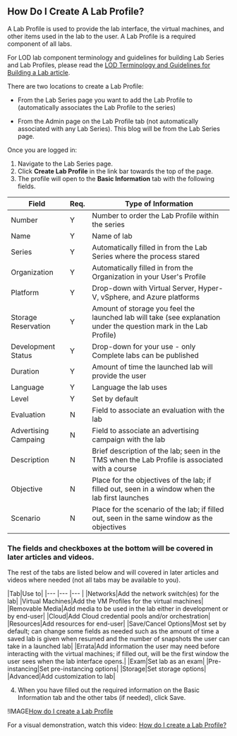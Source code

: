 ## How Do I Create A Lab Profile?

A Lab Profile is used to provide the lab interface, the virtual machines, and other items used in the lab to the user. A Lab Profile is a required component of all labs.

For LOD lab component terminology and guidelines for building Lab Series and Lab Profiles, please read the [LOD Terminology and Guidelines for Building a Lab article](lod-terminology-and-guidelines-for-building-a-lab.md).

There are two locations to create a Lab Profile: 

- From the Lab Series page you want to add the Lab Profile to (automatically associates the Lab Profile to the series) 

- From the Admin page on the Lab Profile tab (not automatically associated with any Lab Series). This blog will be from the Lab Series page.

Once you are logged in:
1. Navigate to the Lab Series page.
1. Click **Create Lab Profile** in the link bar towards the top of the page. 
1. The profile will open to the **Basic Information** tab with the following fields.

|Field|Req.|Type of Information|
|--- |--- |--- |
|Number|Y|Number to order the Lab Profile within the series|
|Name|Y|Name of lab|
|Series|Y|Automatically filled in from the Lab Series where the process stared|
|Organization|Y|Automatically filled in from the Organization in your User's Profile|
|Platform|Y|Drop-down with Virtual Server, Hyper-V, vSphere, and Azure platforms|
|Storage Reservation|Y|Amount of storage you feel the launched lab will take (see explanation under the question mark in the Lab Profile)|
|Development Status|Y|Drop-down for your use - only Complete labs can be published|
|Duration|Y|Amount of time the launched lab will provide the user|
|Language|Y|Language the lab uses|
|Level|Y|Set by default|
|Evaluation|N|Field to associate an evaluation with the lab|
|Advertising Campaing|N|Field to associate an advertising campaign with the lab|
|Description|N|Brief description of the lab; seen in the TMS when the Lab Profile is associated with a course|
|Objective|N|Place for the objectives of the lab; if filled out, seen in a window when the lab first launches|
|Scenario|N|Place for the scenario of the lab; if filled out, seen in the same window as the objectives|

### The fields and checkboxes at the bottom will be covered in later articles and videos.

The rest of the tabs are listed below and will covered in later articles and videos where needed (not all tabs may be available to you).

|Tab|Use to|
|--- |--- |--- |
|Networks|Add the network switch(es) for the lab|
|Virtual Machines|Add the VM Profiles for the virtual machines|
|Removable Media|Add media to be used in the lab either in development or by end-user|
|Cloud|Add Cloud credential pools and/or orchestration|
|Resources|Add resources for end-user|
|Save/Cancel Options|Most set by default; can change some fields as needed such as the amount of time a saved lab is given when resumed and the number of snapshots the user can take in a launched lab|
|Errata|Add information the user may need before interacting with the virtual machines; if filled out, will be the first window the user sees when the lab interface opens.|
|Exam|Set lab as an exam|
|Pre-instancing|Set pre-instancing options|
|Storage|Set storage options|
|Advanced|Add customization to lab|

4. When you have filled out the required information on the Basic Information tab and the other tabs (if needed), click Save.

!IMAGE[How do I create a Lab Profile](../../images/lab-profile.png)

For a visual demonstration, watch this video:
[How do I create a Lab Profile?](https://www.youtube.com/watch?v=KzdoZoQgGw0)